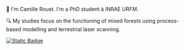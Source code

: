 👋 I'm Camille Rouet. I'm a PhD student à INRAE URFM. 

🔍 My studies focus on the functioning of mixed forests using process-based modelling and terrestrial laser scanning.

[![Static Badge](https://img.shields.io/badge/orcid-grey?style=for-the-badge&logo=Orcid&link=https%3A%2F%2Forcid.org%2Fmy-orcid%3Forcid%3D0009-0006-2076-0869)](https://orcid.org/0009-0006-2076-0869)


<!--
**camille-rouet/camille-rouet** is a ✨ _special_ ✨ repository because its `README.md` (this file) appears on your GitHub profile.

Here are some ideas to get you started:

- 🔭 I’m currently working on ...
- 🌱 I’m currently learning ...
- 👯 I’m looking to collaborate on ...
- 🤔 I’m looking for help with ...
- 💬 Ask me about ...
- 📫 How to reach me: ...
- 😄 Pronouns: ...
- ⚡ Fun fact: ...
-->
